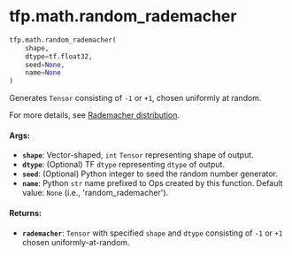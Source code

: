 <div itemscope itemtype="http://developers.google.com/ReferenceObject">
<meta itemprop="name" content="tfp.math.random_rademacher" />
</div>

# tfp.math.random_rademacher

``` python
tfp.math.random_rademacher(
    shape,
    dtype=tf.float32,
    seed=None,
    name=None
)
```

Generates `Tensor` consisting of `-1` or `+1`, chosen uniformly at random.

For more details, see [Rademacher distribution](
https://en.wikipedia.org/wiki/Rademacher_distribution).

#### Args:

* <b>`shape`</b>: Vector-shaped, `int` `Tensor` representing shape of output.
* <b>`dtype`</b>: (Optional) TF `dtype` representing `dtype` of output.
* <b>`seed`</b>: (Optional) Python integer to seed the random number generator.
* <b>`name`</b>: Python `str` name prefixed to Ops created by this function.
    Default value: `None` (i.e., 'random_rademacher').


#### Returns:

* <b>`rademacher`</b>: `Tensor` with specified `shape` and `dtype` consisting of `-1`
    or `+1` chosen uniformly-at-random.